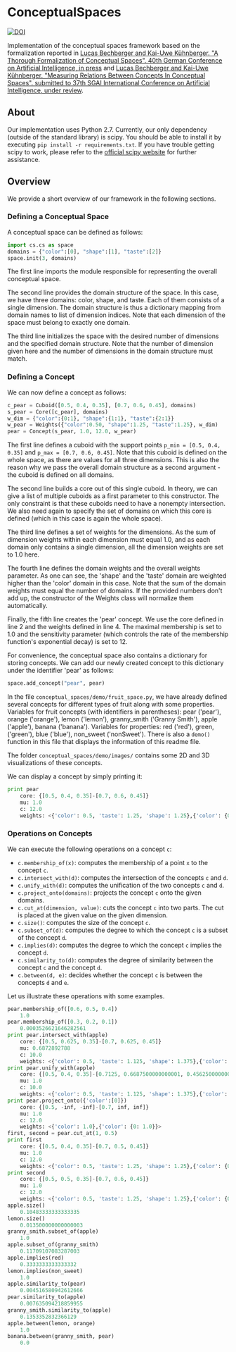 # ConceptualSpaces
[![DOI](https://zenodo.org/badge/DOI/10.5281/zenodo.825459.svg)](https://doi.org/10.5281/zenodo.825459)

Implementation of the conceptual spaces framework based on the formalization reported in [Lucas Bechberger and Kai-Uwe Kühnberger. "A Thorough Formalization of Conceptual Spaces". 40th German Conference on Artificial Intelligence, in press](https://arxiv.org/abs/1706.06366) and [Lucas Bechberger and Kai-Uwe Kühnberger. "Measuring Relations Between Concepts In Conceptual Spaces". submitted to 37th SGAI International Conference on Artificial Intelligence, under review](https://arxiv.org/abs/1707.02292).

## About

Our implementation uses Python 2.7. Currently, our only dependency (outside of the standard library) is scipy. You should be able to install it by executing `pip install -r requirements.txt`. If you have trouble getting scipy to work, please refer to the [official scipy website](https://www.scipy.org/install.html) for further assistance.

## Overview

We provide a short overview of our framework in the following sections.

### Defining a Conceptual Space

A conceptual space can be defined as follows:
```python
import cs.cs as space
domains = {"color":[0], "shape":[1], "taste":[2]}
space.init(3, domains)
```

The first line imports the module responsible for representing the overall conceptual space.

The second line provides the domain structure of the space. In this case, we have three domains: color, shape, and taste. Each of them consists of a single dimension.
The domain structure is thus a dictionary mapping from domain names to list of dimension indices. Note that each dimension of the space must belong to exactly one domain.

The third line initializes the space with the desired number of dimensions and the specified domain structure. Note that the number of dimension given here and the number of dimensions in the domain structure must match.

### Defining a Concept

We can now define a concept as follows:
```python
c_pear = Cuboid([0.5, 0.4, 0.35], [0.7, 0.6, 0.45], domains)
s_pear = Core([c_pear], domains)
w_dim = {"color":{0:1}, "shape":{1:1}, "taste":{2:1}}
w_pear = Weights({"color":0.50, "shape":1.25, "taste":1.25}, w_dim)
pear = Concept(s_pear, 1.0, 12.0, w_pear)
```
The first line defines a cuboid with the support points `p_min = [0.5, 0.4, 0.35]` and `p_max = [0.7, 0.6, 0.45]`. Note that this cuboid is defined on the whole space, as there are values for all three dimensions. This is also the reason why we pass the overall domain structure as a second argument - the cuboid is defined on all domains.

The second line builds a core out of this single cuboid. In theory, we can give a list of multiple cuboids as a first parameter to this constructor. The only constraint is that these cuboids need to have a nonempty intersection. We also need again to specify the set of domains on which this core is defined (which in this case is again the whole space).

The third line defines a set of weights for the dimensions. As the sum of dimension weights within each dimension must equal 1.0, and as each domain only contains a single dimension, all the dimension weights are set to 1.0 here.

The fourth line defines the domain weights and the overall weights parameter. As one can see, the 'shape' and the 'taste' domain are weighted higher than the 'color' domain in this case. Note that the sum of the domain weights must equal the number of domains. If the provided numbers don't add up, the constructor of the Weights class will normalize them automatically.

Finally, the fifth line creates the 'pear' concept. We use the core defined in line 2 and the weights defined in line 4. The maximal membership is set to 1.0 and the sensitivity parameter (which controls the rate of the membership function's exponential decay) is set to 12.

For convenience, the conceptual space also contains a dictionary for storing concepts. We can add our newly created concept to this dictionary under the identifier 'pear' as follows:
```python
space.add_concept("pear", pear)
```

In the file `conceptual_spaces/demo/fruit_space.py`, we have already defined several concepts for different types of fruit along with some properties.
Variables for fruit concepts (with identifiers in parentheses): pear ('pear'), orange ('orange'), lemon ('lemon'), granny_smith ('Granny Smith'), apple ('apple'), banana ('banana').
Variables for properties: red ('red'), green, ('green'), blue ('blue'), non_sweet ('nonSweet').
There is also a `demo()` function in this file that displays the information of this readme file.

The folder `conceptual_spaces/demo/images/` contains some 2D and 3D visualizations of these concepts.

We can display a concept by simply printing it:
```python
print pear
    core: {[0.5, 0.4, 0.35]-[0.7, 0.6, 0.45]}
    mu: 1.0
    c: 12.0
    weights: <{'color': 0.5, 'taste': 1.25, 'shape': 1.25},{'color': {0: 1.0}, 'taste': {2: 1.0}, 'shape': {1: 1.0}}>
```
### Operations on Concepts

We can execute the following operations on a concept `c`:
- `c.membership_of(x)`: computes the membership of a point `x` to the concept `c`.
- `c.intersect_with(d)`: computes the intersection of the concepts `c` and `d`.
- `c.unify_with(d)`: computes the unification of the two concepts `c` and `d`.
- `c.project_onto(domains)`: projects the concept `c` onto the given domains.
- `c.cut_at(dimension, value)`: cuts the concept `c` into two parts. The cut is placed at the given value on the given dimension.
- `c.size()`: computes the size of the concept `c`.
- `c.subset_of(d)`: computes the degree to which the concept `c` is a subset of the concept `d`.
- `c.implies(d)`: computes the degree to which the concept `c` implies the concept `d`.
- `c.similarity_to(d)`: computes the degree of similarity between the concept `c` and the concept `d`.
- `c.between(d, e)`: decides whether the concept `c` is between the concepts `d` and `e`.

Let us illustrate these operations with some examples.

```python
pear.membership_of([0.6, 0.5, 0.4])
    1.0
pear.membership_of([0.3, 0.2, 0.1])
    0.0003526621646282561
print pear.intersect_with(apple)
    core: {[0.5, 0.625, 0.35]-[0.7, 0.625, 0.45]}
    mu: 0.6872892788
    c: 10.0
    weights: <{'color': 0.5, 'taste': 1.125, 'shape': 1.375},{'color': {0: 1.0}, 'taste': {2: 1.0}, 'shape': {1: 1.0}}>
print pear.unify_with(apple)
    core: {[0.5, 0.4, 0.35]-[0.7125, 0.6687500000000001, 0.45625000000000004], [0.5, 0.65, 0.35]-[0.8, 0.8, 0.5], [0.65, 0.65, 0.4]-[0.85, 0.8, 0.55], [0.7, 0.65, 0.45]-[1.0, 0.8, 0.6]}
    mu: 1.0
    c: 10.0
    weights: <{'color': 0.5, 'taste': 1.125, 'shape': 1.375},{'color': {0: 1.0}, 'taste': {2: 1.0}, 'shape': {1: 1.0}}>
print pear.project_onto({'color':[0]})
    core: {[0.5, -inf, -inf]-[0.7, inf, inf]}
    mu: 1.0
    c: 12.0
    weights: <{'color': 1.0},{'color': {0: 1.0}}>
first, second = pear.cut_at(1, 0.5)
print first
    core: {[0.5, 0.4, 0.35]-[0.7, 0.5, 0.45]}
    mu: 1.0
    c: 12.0
    weights: <{'color': 0.5, 'taste': 1.25, 'shape': 1.25},{'color': {0: 1.0}, 'taste': {2: 1.0}, 'shape': {1: 1.0}}>
print second
    core: {[0.5, 0.5, 0.35]-[0.7, 0.6, 0.45]}
    mu: 1.0
    c: 12.0
    weights: <{'color': 0.5, 'taste': 1.25, 'shape': 1.25},{'color': {0: 1.0}, 'taste': {2: 1.0}, 'shape': {1: 1.0}}>
apple.size()
    0.10483333333333335
lemon.size()
    0.013500000000000003
granny_smith.subset_of(apple)
    1.0
apple.subset_of(granny_smith)
    0.11709107083287003
apple.implies(red)
    0.3333333333333332
lemon.implies(non_sweet)
    1.0
apple.similarity_to(pear)
    0.004516580942612666
pear.similarity_to(apple)
    0.007635094218859955
granny_smith.similarity_to(apple)
    0.1353352832366129
apple.between(lemon, orange)
    1.0
banana.between(granny_smith, pear)
    0.0

